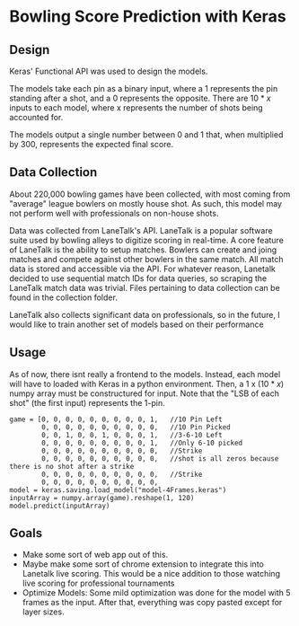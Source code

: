 # Bowling Score Prediction with Keras

## Design
Keras' Functional API was used to design the models. 

The models take each pin as a binary input, where a 1 represents the pin standing after a shot, and a 0 represents the opposite. There are $10 * x$ inputs to each model, where x represents the number of shots being accounted for.

The models output a single number between 0 and 1 that, when multiplied by 300, represents the expected final score. 

## Data Collection
About 220,000 bowling games have been collected, with most coming from "average" league bowlers on mostly house shot. As such, this model may not perform well with professionals on non-house shots.

Data was collected from LaneTalk's API. LaneTalk is a popular software suite used by bowling alleys to digitize scoring in real-time. A core feature of LaneTalk is the ability to setup matches. Bowlers can create and joing matches and compete against other bowlers in the same match. All match data is stored and accessible via the API. For whatever reason, Lanetalk decided to use sequential match IDs for data queries, so scraping the LaneTalk match data was trivial. Files pertaining to data collection can be found in the collection folder.

LaneTalk also collects significant data on professionals, so in the future, I would like to train another set of models based on their performance

## Usage
As of now, there isnt really a frontend to the models. Instead, each model will have to loaded with Keras in a python environment. Then, a  $1$ x $(10*x)$ numpy array must be constructured for input. Note that the "LSB of each shot" (the first input) represents the 1-pin. 
```
game = [0, 0, 0, 0, 0, 0, 0, 0, 0, 1,	//10 Pin Left
		0, 0, 0, 0, 0, 0, 0, 0, 0, 0,	//10 Pin Picked
		0, 0, 1, 0, 0, 1, 0, 0, 0, 1,	//3-6-10 Left
		0, 0, 0, 0, 0, 0, 0, 0, 0, 1,	//Only 6-10 picked
		0, 0, 0, 0, 0, 0, 0, 0, 0, 0,	//Strike
		0, 0, 0, 0, 0, 0, 0, 0, 0, 0,	//shot is all zeros because there is no shot after a strike
		0, 0, 0, 0, 0, 0, 0, 0, 0, 0,	//Strike
		0, 0, 0, 0, 0, 0, 0, 0, 0, 0,
model = keras.saving.load_model("model-4Frames.keras")
inputArray = numpy.array(game).reshape(1, 120)
model.predict(inputArray)
```

## Goals

- Make some sort of web app out of this.
- Maybe make some sort of chrome extension to integrate this into Lanetalk live scoring. This would be a nice addition to those watching live scoring for professional tournaments
- Optimize Models: Some mild optimization was done for the model with 5 frames as the input. After that, everything was copy pasted except for layer sizes. 